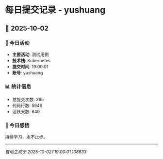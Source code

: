 # 每日提交记录 - yushuang

## 📅 2025-10-02

### 🎯 今日活动
- **主要活动**: 测试用例
- **技术栈**: Kubernetes
- **提交时间**: 19:00:01
- **账号**: yushuang

### 📊 统计信息
- 总提交次数: 365
- 代码行数: 5946
- 活跃天数: 640

### 💭 今日感悟
持续学习，永不止步。

---
*自动生成于 2025-10-02T19:00:01.138633*
